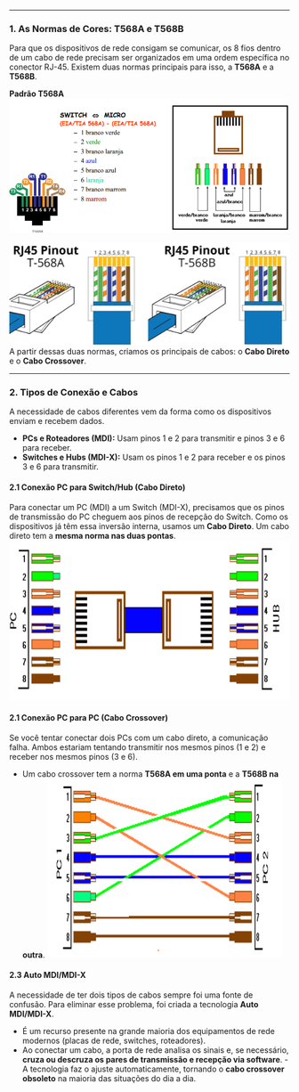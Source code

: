 
---

### **1. As Normas de Cores: T568A e T568B**
Para que os dispositivos de rede consigam se comunicar, os 8 fios dentro de um cabo de rede precisam ser organizados em uma ordem específica no conector RJ-45. Existem duas normas principais para isso, a **T568A** e a **T568B**. 

**Padrão T568A**
![550](../../attachments/Pasted%20image%2020250703104648.png)

![500](../../attachments/Pasted%20image%2020250703105455.png)
A partir dessas duas normas, criamos os principais de cabos: o **Cabo Direto** e o **Cabo Crossover**.

---
### **2. Tipos de Conexão e Cabos**
A necessidade de cabos diferentes vem da forma como os dispositivos enviam e recebem dados. 
- **PCs e Roteadores (MDI):** Usam pinos 1 e 2 para transmitir e pinos 3 e 6 para receber.
- **Switches e Hubs (MDI-X):** Usam os pinos 1 e 2 para receber e os pinos 3 e 6 para transmitir.
#### **2.1 Conexão PC para Switch/Hub (Cabo Direto)**
Para conectar um PC (MDI) a um Switch (MDI-X), precisamos que os pinos de transmissão do PC cheguem aos pinos de recepção do Switch. Como os dispositivos já têm essa inversão interna, usamos um **Cabo Direto**. Um cabo direto tem a **mesma norma nas duas pontas**.
![400](../../attachments/Pasted%20image%2020250703185928.png)
#### **2.1 Conexão PC para PC (Cabo Crossover)**
Se você tentar conectar dois PCs com um cabo direto, a comunicação falha. Ambos estariam tentando transmitir nos mesmos pinos (1 e 2) e receber nos mesmos pinos (3 e 6). 
- Um cabo crossover tem a norma **T568A em uma ponta** e a **T568B na outra**.
![400](../../attachments/Pasted%20image%2020250703105106.png)
#### **2.3 Auto MDI/MDI-X**
A necessidade de ter dois tipos de cabos sempre foi uma fonte de confusão. Para eliminar esse problema, foi criada a tecnologia **Auto MDI/MDI-X**.
- É um recurso presente na grande maioria dos equipamentos de rede modernos (placas de rede, switches, roteadores). 
- Ao conectar um cabo, a porta de rede analisa os sinais e, se necessário, **cruza ou descruza os pares de transmissão e recepção via software**. 
																																																																																																																																																																																														- A tecnologia faz o ajuste automaticamente, tornando o **cabo crossover obsoleto** na maioria das situações do dia a dia.